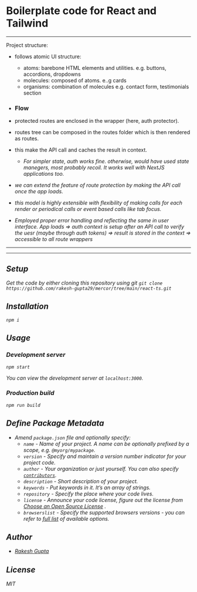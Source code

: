 # Boilerplate code for React and Tailwind

---

Project structure:

- follows atomic UI structure:

  - atoms: barebone HTML elements and utilities. e.g. buttons, accordions, dropdowns
  - molecules: composed of atoms. e..g cards
  - organisms: combination of molecules e.g. contact form, testimonials section

- ### Flow

- protected routes are enclosed in the wrapper (here, auth protector).
- routes tree can be composed in the routes folder which is then rendered as routes.
- this make the API call and caches the result in context.
  - <em>For simpler state, auth works fine. otherwise, would have used state manegers, most probably recoil. It works well with NextJS applications too.
- we can extend the feature of route protection by making the API call once the app loads.
- this model is highly extensible with flexibility of making calls for each render or periodical calls or event based calls like tab focus.
- Employed proper error handling and reflecting the same in user interface.
  App loads => auth context is setup after an API call to verify the uesr (maybe through auth tokens) => result is stored in the context => accessible to all route wrappers

---

---

## [](https://github.com/rakesh-gupta29/mercor/tree/main#setup)Setup

Get the code by either cloning this repository using git
`git clone https://github.com/rakesh-gupta29/mercor/tree/main/react-ts.git`

## [](https://github.com/rakesh-gupta29/mercor/tree/main/#installation)Installation

`npm i`

## [](https://github.com/rakesh-gupta29/mercor/tree/main/react-ts#usage)Usage

### [](https://github.com/rakesh-gupta29/mercor/tree/main/react-ts#development-server)Development server

`npm start`

You can view the development server at `localhost:3000`.

### [](https://github.com/rakesh-gupta29/mercor/tree/main/react-ts#production-build)Production build

`npm run build`

## [](https://github.com/rakesh-gupta29/mercor/tree/main/react-ts#metadata)Define Package Metadata

- Amend `package.json` file and optionally specify:
  - `name` - Name of your project. A name can be optionally prefixed by a scope, e.g. `@myorg/mypackage`.
  - `version` - Specify and maintain a version number indicator for your project code.
  - `author` - Your organization or just yourself. You can also specify [`contributors`](https://docs.npmjs.com/files/package.json#people-fields-author-contributors).
  - `description` - Short description of your project.
  - `keywords` - Put keywords in it. It’s an array of strings.
  - `repository` - Specify the place where your code lives.
  - `license` - Announce your code license, figure out the license from [Choose an Open Source License](https://choosealicense.com/) .
  - `browserslist` - Specify the supported browsers versions - you can refer to [full list](https://github.com/browserslist/browserslist#full-list) of available options.

## [](https://github.com/rakesh-gupta29/mercor/tree/main/react-ts#author)Author

- [Rakesh Gupta](https://github.com/rakesh-gupta29)

## [](https://github.com/rakesh-gupta29/mercor/tree/main/react-ts#license)License

MIT
